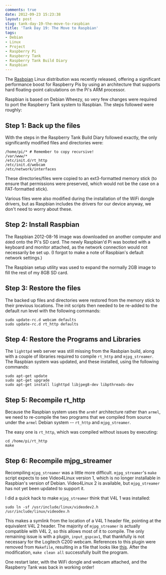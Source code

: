 ```yaml
---
comments: true
date: 2012-09-23 15:23:38
layout: post
slug: tank-day-19-the-move-to-raspbian
title: 'Tank Day 19: The Move to Raspbian'
tags:
- Debian
- Linux
- Project
- Raspberry Pi
- Raspberry Tank
- Raspberry Tank Build Diary
- Raspbian
---
```


The [Rasbpian](http://www.raspbian.org/) Linux distribution was recently released, offering a significant performance boost for Raspberry Pis by using an architecture that supports hard floating-point calculations on the Pi's ARM processor.

Raspbian is based on Debian Wheezy, so very few changes were required to port the Raspberry Tank system to Raspbian. The steps followed were roughly:

## Step 1: Back up the files

With the steps in the Raspberry Tank Build Diary followed exactly, the only significantly modified files and directories were:
    
    /home/pi/* # Remember to copy recursive!
    /var/www/*
    /etc/init.d/rt_http
    /etc/init.d/webcam
    /etc/network/interfaces

These directories/files were copied to an ext3-formatted memory stick (to ensure that permissions were preserved, which would not be the case on a FAT-formatted stick).

Various files were also modified during the installation of the WiFi dongle drivers, but as Raspbian includes the drivers for our device anyway, we don't need to worry about these.

## Step 2: Install Raspbian

The Raspbian 2012-08-16 image was downloaded on another computer and `dd`ed onto the Pi's SD card.  The newly Raspbian'd Pi was booted with a keyboard and monitor attached, as the network connection would not necessarily be set up. (I forgot to make a note of Raspbian's default network settings.)

The Raspbian setup utility was used to expand the normally 2GB image to fill the rest of my 8GB SD card.

## Step 3: Restore the files

The backed up files and directories were restored from the memory stick to their previous locations. The init scripts then needed to be re-added to the default run level with the following commands:
    
    sudo update-rc.d webcam defaults 
    sudo update-rc.d rt_http defaults

## Step 4: Restore the Programs and Libraries

The `lighttpd` web server was still missing from the Rasbpian build, along with a couple of libraries required to compile `rt_http` and `mjpg_streamer`.  The Raspbian system was updated, and these installed, using the following commands:
    
    sudo apt-get update
    sudo apt-get upgrade
    sudo apt-get install lighttpd libjpeg8-dev libpthreads-dev

## Step 5: Recompile rt_http

Because the Raspbian system uses the `armhf` architecture rather than `armel`, we need to re-compile the two programs that we compiled from source under the `armel` Debian system -- `rt_http` and `mjpg_streamer`.

The easy one is `rt_http`, which was compiled without issues by executing:
    
    cd /home/pi/rt_http
    make

## Step 6: Recompile mjpg_streamer

Recompiling `mjpg_streamer` was a little more difficult. `mjpg_streamer`'s `make` script expects to see Video4Linux version 1, which is no longer installable in Raspbian's version of Debian. Video4Linux 2 is available, but `mjpg_streamer` has not yet been updated to support it.

I did a quick hack to make `mjpg_streamer` think that V4L 1 was installed:
    
    sudo ln -sf /usr/include/linux/videodev2.h /usr/include/linux/videodev.h

This makes a symlink from the location of a V4L 1 header file, pointing at the equivalent V4L 2 header. The majority of `mjpg_streamer` is actually compatible with V4L 2, so this allows most of it to compile. The only remaining issue is with a plugin, `input_gspcav1`, that thankfully is not necessary for the Logitech C200 webcam. References to this plugin were removed from `Makefile`, resulting in a file that looks like [this](/hardware/raspberry-tank/Makefile.txt). After the modification, `make clean all` successfully built the program.

One restart later, with the WiFi dongle and webcam attached, and the Raspberry Tank was back in working order!
